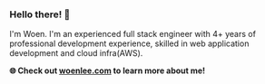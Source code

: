 ### Hello there! 👋

I'm Woen. I'm an experienced full stack engineer with 4+ years of professional development experience, skilled in web application development and cloud infra(AWS). 

**🌐 Check out [woenlee.com](https://www.woenlee.com) to learn more about me!**

<!--
**woenlee/woenlee** is a ✨ _special_ ✨ repository because its `README.md` (this file) appears on your GitHub profile.

Here are some ideas to get you started:

- 🔭 I’m currently working on ...
- 🌱 I’m currently learning ...
- 👯 I’m looking to collaborate on ...
- 🤔 I’m looking for help with ...
- 💬 Ask me about ...
- 📫 How to reach me: ...
- 😄 Pronouns: ...
- ⚡ Fun fact: ...
-->
